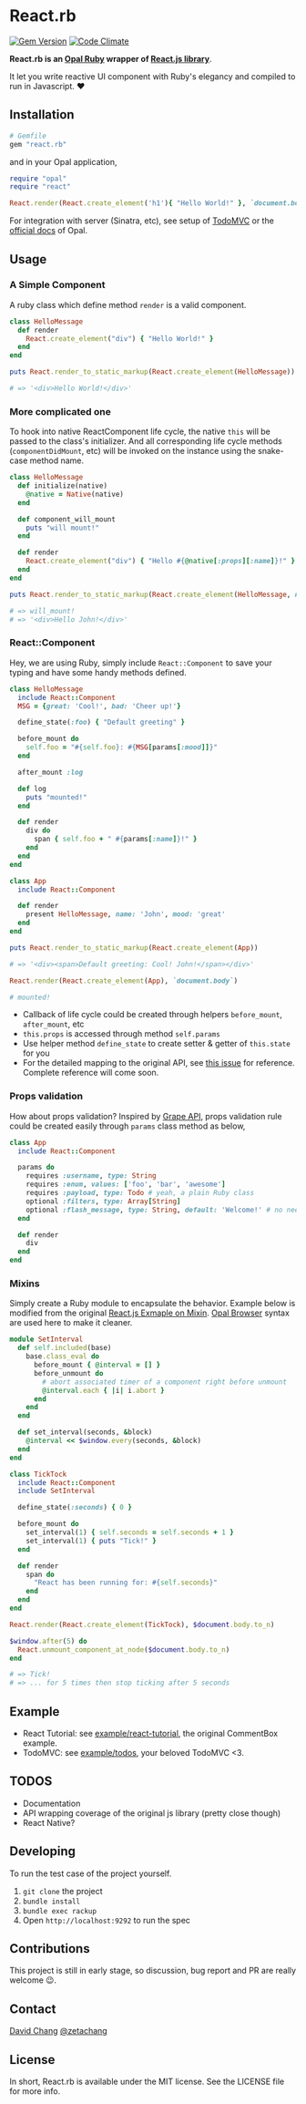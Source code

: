 # React.rb

[![Gem Version](https://badge.fury.io/rb/react.rb.svg)](http://badge.fury.io/rb/react.rb)
[![Code Climate](https://codeclimate.com/github/zetachang/react.rb/badges/gpa.svg)](https://codeclimate.com/github/zetachang/react.rb)

**React.rb is an [Opal Ruby](http://opalrb.org) wrapper of [React.js library](http://facebook.github.io/react/)**.

It let you write reactive UI component with Ruby's elegancy and compiled to run in Javascript. :heart:

## Installation

```ruby
# Gemfile
gem "react.rb"
```

and in your Opal application,

```ruby
require "opal"
require "react"

React.render(React.create_element('h1'){ "Hello World!" }, `document.body`)
```

For integration with server (Sinatra, etc), see setup of [TodoMVC](example/todos) or the [official docs](http://opalrb.org/docs/) of Opal.

## Usage

### A Simple Component

A ruby class which define method `render` is a valid component.

```ruby
class HelloMessage
  def render
    React.create_element("div") { "Hello World!" }
  end
end

puts React.render_to_static_markup(React.create_element(HelloMessage))

# => '<div>Hello World!</div>'
```

### More complicated one

To hook into native ReactComponent life cycle, the native `this` will be passed to the class's initializer. And all corresponding life cycle methods (`componentDidMount`, etc) will be invoked on the instance using the snake-case method name.

```ruby
class HelloMessage
  def initialize(native)
    @native = Native(native)
  end

  def component_will_mount
    puts "will mount!"
  end

  def render
    React.create_element("div") { "Hello #{@native[:props][:name]}!" }
  end
end

puts React.render_to_static_markup(React.create_element(HelloMessage, name: 'John'))

# => will_mount!
# => '<div>Hello John!</div>'
```

### React::Component

Hey, we are using Ruby, simply include `React::Component` to save your typing and have some handy methods defined.

```ruby
class HelloMessage
  include React::Component
  MSG = {great: 'Cool!', bad: 'Cheer up!'}

  define_state(:foo) { "Default greeting" }

  before_mount do
    self.foo = "#{self.foo}: #{MSG[params[:mood]]}"
  end

  after_mount :log

  def log
    puts "mounted!"
  end

  def render
    div do
      span { self.foo + " #{params[:name]}!" }
    end
  end
end

class App
  include React::Component

  def render
    present HelloMessage, name: 'John', mood: 'great'
  end
end

puts React.render_to_static_markup(React.create_element(App))

# => '<div><span>Default greeting: Cool! John!</span></div>'

React.render(React.create_element(App), `document.body`)

# mounted!
```

* Callback of life cycle could be created through helpers `before_mount`, `after_mount`, etc
* `this.props` is accessed through method `self.params`
* Use helper method `define_state` to create setter & getter of `this.state` for you
* For the detailed mapping to the original API, see [this issue](https://github.com/zetachang/react.rb/issues/2) for reference. Complete reference will come soon.

### Props validation

How about props validation? Inspired by [Grape API](https://github.com/intridea/grape), props validation rule could be created easily through `params` class method as below,

```ruby
class App
  include React::Component

  params do
    requires :username, type: String
    requires :enum, values: ['foo', 'bar', 'awesome']
    requires :payload, type: Todo # yeah, a plain Ruby class
    optional :filters, type: Array[String]
    optional :flash_message, type: String, default: 'Welcome!' # no need to feed through `getDefaultProps`
  end

  def render
    div
  end
end
```

### Mixins

Simply create a Ruby module to encapsulate the behavior. Example below is modified from the original [React.js Exmaple on Mixin](http://facebook.github.io/react/docs/reusable-components.html#mixins). [Opal Browser](https://github.com/opal/opal-browser) syntax are used here to make it cleaner.

```ruby
module SetInterval
  def self.included(base)
    base.class_eval do
      before_mount { @interval = [] }
      before_unmount do
        # abort associated timer of a component right before unmount
        @interval.each { |i| i.abort }
      end
    end
  end

  def set_interval(seconds, &block)
    @interval << $window.every(seconds, &block)
  end
end

class TickTock
  include React::Component
  include SetInterval

  define_state(:seconds) { 0 }

  before_mount do
    set_interval(1) { self.seconds = self.seconds + 1 }
    set_interval(1) { puts "Tick!" }
  end

  def render
    span do
      "React has been running for: #{self.seconds}"
    end
  end
end

React.render(React.create_element(TickTock), $document.body.to_n)

$window.after(5) do
  React.unmount_component_at_node($document.body.to_n)
end

# => Tick!
# => ... for 5 times then stop ticking after 5 seconds
```

## Example

* React Tutorial: see [example/react-tutorial](example/react-tutorial), the original CommentBox example.
* TodoMVC: see [example/todos](example/todos), your beloved TodoMVC <3.

## TODOS

* Documentation
* API wrapping coverage of the original js library (pretty close though)
* React Native?

## Developing

To run the test case of the project yourself.

1. `git clone` the project
2. `bundle install`
3. `bundle exec rackup`
4. Open `http://localhost:9292` to run the spec

## Contributions

This project is still in early stage, so discussion, bug report and PR are really welcome :wink:.

## Contact

[David Chang](http://github.com/zetachang)
[@zetachang](https://twitter.com/zetachang)

## License

In short, React.rb is available under the MIT license. See the LICENSE file for more info.
